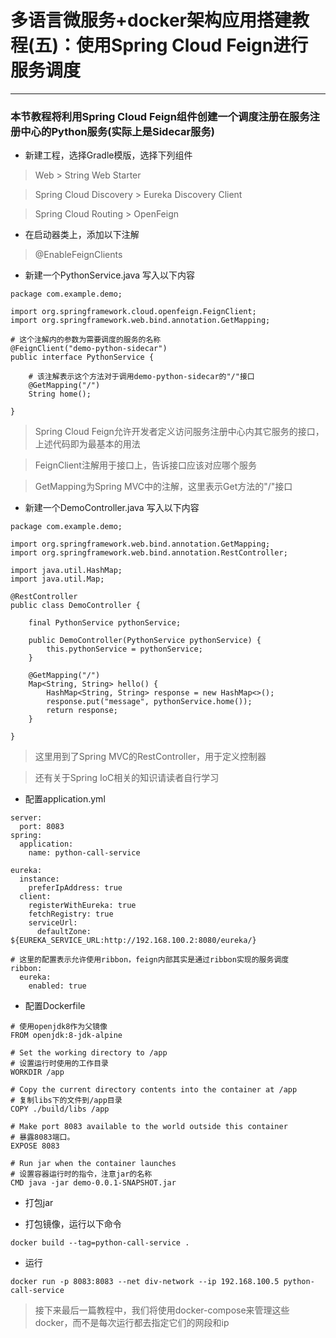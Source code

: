 # 多语言微服务+docker架构应用搭建教程(五)：使用Spring Cloud Feign进行服务调度

---

### 本节教程将利用Spring Cloud Feign组件创建一个调度注册在服务注册中心的Python服务(实际上是Sidecar服务)

* 新建工程，选择Gradle模版，选择下列组件

> Web > String Web Starter

> Spring Cloud Discovery > Eureka Discovery Client

> Spring Cloud Routing > OpenFeign

* 在启动器类上，添加以下注解

> @EnableFeignClients

* 新建一个PythonService.java 写入以下内容

```
package com.example.demo;

import org.springframework.cloud.openfeign.FeignClient;
import org.springframework.web.bind.annotation.GetMapping;

# 这个注解内的参数为需要调度的服务的名称
@FeignClient("demo-python-sidecar")
public interface PythonService {

    # 该注解表示这个方法对于调用demo-python-sidecar的"/"接口
    @GetMapping("/")
    String home();

}
```

> Spring Cloud Feign允许开发者定义访问服务注册中心内其它服务的接口，上述代码即为最基本的用法

> FeignClient注解用于接口上，告诉接口应该对应哪个服务

> GetMapping为Spring MVC中的注解，这里表示Get方法的"/"接口

* 新建一个DemoController.java 写入以下内容

```
package com.example.demo;

import org.springframework.web.bind.annotation.GetMapping;
import org.springframework.web.bind.annotation.RestController;

import java.util.HashMap;
import java.util.Map;

@RestController
public class DemoController {

    final PythonService pythonService;

    public DemoController(PythonService pythonService) {
        this.pythonService = pythonService;
    }

    @GetMapping("/")
    Map<String, String> hello() {
        HashMap<String, String> response = new HashMap<>();
        response.put("message", pythonService.home());
        return response;
    }

}
```

> 这里用到了Spring MVC的RestController，用于定义控制器

> 还有关于Spring IoC相关的知识请读者自行学习

* 配置application.yml

```
server:
  port: 8083
spring:
  application:
    name: python-call-service

eureka:
  instance:
    preferIpAddress: true
  client:
    registerWithEureka: true
    fetchRegistry: true
    serviceUrl:
      defaultZone: ${EUREKA_SERVICE_URL:http://192.168.100.2:8080/eureka/}

# 这里的配置表示允许使用ribbon，feign内部其实是通过ribbon实现的服务调度
ribbon:
  eureka:
    enabled: true

```

* 配置Dockerfile

```
# 使用openjdk8作为父镜像
FROM openjdk:8-jdk-alpine

# Set the working directory to /app
# 设置运行时使用的工作目录
WORKDIR /app

# Copy the current directory contents into the container at /app
# 复制libs下的文件到/app目录
COPY ./build/libs /app

# Make port 8083 available to the world outside this container
# 暴露8083端口。
EXPOSE 8083

# Run jar when the container launches
# 设置容器运行时的指令，注意jar的名称
CMD java -jar demo-0.0.1-SNAPSHOT.jar
```

* 打包jar

* 打包镜像，运行以下命令

```
docker build --tag=python-call-service .
```

* 运行

```
docker run -p 8083:8083 --net div-network --ip 192.168.100.5 python-call-service
```

> 接下来最后一篇教程中，我们将使用docker-compose来管理这些docker，而不是每次运行都去指定它们的网段和ip